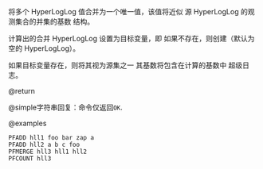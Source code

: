 将多个 HyperLogLog 值合并为一个唯一值，该值将近似
源 HyperLogLog 的观测集合的并集的基数
结构。

计算出的合并 HyperLogLog 设置为目标变量，即
如果不存在，则创建（默认为空的 HyperLogLog）。

如果目标变量存在，则将其视为源集之一
其基数将包含在计算的基数中
超级日志。

@return

@simple字符串回复：命令仅返回`OK`.

@examples

```cli
PFADD hll1 foo bar zap a
PFADD hll2 a b c foo
PFMERGE hll3 hll1 hll2
PFCOUNT hll3
```
